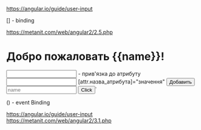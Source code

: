 https://angular.io/guide/user-input

[] - binding

https://metanit.com/web/angular2/2.5.php
<h1>Добро пожаловать {{name}}!</h1>
<input type="text" [value]="name" /> - прив'язка до атрибуту
<input type="text" (input)="onInput(myInput.value)" #myInput/>
[attr.назва_атрибута]="значення"
<button (click)="addItem(text, price)">Добавить</button>
<input [(ngModel)]="name" placeholder="name">
<button on-click="increase()">Click</button>`

() - event Binding

https://angular.io/guide/user-input
https://metanit.com/web/angular2/3.1.php